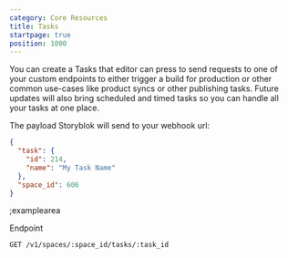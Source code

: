 ```yaml
---
category: Core Resources
title: Tasks
startpage: true
position: 1000
---
```


You can create a Tasks that editor can press to send requests to one of your custom endpoints to either trigger a build for production or other common use-cases like product syncs or other publishing tasks. Future updates will also bring scheduled and timed tasks so you can handle all your tasks at one place.

The payload Storyblok will send to your webhook url:

```json
{
  "task": {
    "id": 214, 
    "name": "My Task Name"
  }, 
  "space_id": 606
}
```

;examplearea

Endpoint

```bash
GET /v1/spaces/:space_id/tasks/:task_id
```


